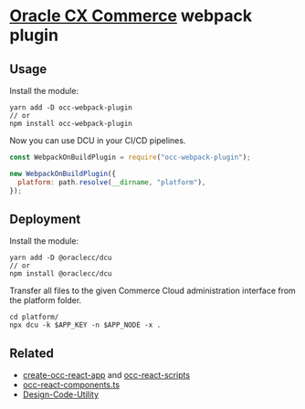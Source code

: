 # [Oracle CX Commerce](https://cloud.oracle.com/en_US/commerce-cloud "Oracle Commerce Cloud") webpack plugin

## Usage

Install the module:

```$xslt
yarn add -D occ-webpack-plugin
// or
npm install occ-webpack-plugin
```

Now you can use DCU in your CI/CD pipelines.

```javascript
const WebpackOnBuildPlugin = require("occ-webpack-plugin");

new WebpackOnBuildPlugin({
  platform: path.resolve(__dirname, "platform"),
});
```

## Deployment

Install the module:

```$xslt
yarn add -D @oraclecc/dcu
// or
npm install @oraclecc/dcu
```

Transfer all files to the given Commerce Cloud administration interface from the platform folder.

```$xslt
cd platform/
npx dcu -k $APP_KEY -n $APP_NODE -x .
```

## Related
* [create-occ-react-app](https://github.com/oracle-commerce-cloud/create-occ-react-app "occ-react-scripts") and [occ-react-scripts](https://www.npmjs.com/package/occ-react-scripts "occ-react-scripts")
* [occ-react-components.ts](https://github.com/oracle-commerce-cloud/occ-react-components.ts "occ-react-components.ts")
* [Design-Code-Utility](https://www.npmjs.com/package/@oraclecc/dcu "dcu")
